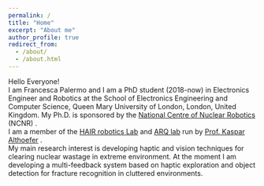 ```yaml
---
permalink: /
title: "Home"
excerpt: "About me"
author_profile: true
redirect_from: 
  - /about/
  - /about.html
---
```

Hello Everyone!<br/>
I am Francesca Palermo and I am a PhD student (2018-now) in Electronics Engineer and Robotics
at the School of Electronics Engineering and Computer Science, Queen Mary University of London, London, United Kingdom.
My Ph.D. is sponsored by the [National Centre of Nuclear Robotics](https://www.ncnr.org.uk/) (NCNR) .<br/> 
I am a member of the [HAIR robotics Lab](https://hair-robotics.qmul.ac.uk/) 
and [ARQ lab](https://www.qmul.ac.uk/robotics/) 
run by [Prof. Kaspar Althoefer](https://www.sems.qmul.ac.uk/staff/k.althoefer) .<br/> 
My main research interest is developing haptic and vision techniques for clearing nuclear wastage in extreme environment.
At the moment I am developing a multi-feedback system based on haptic exploration and object detection for fracture recognition in cluttered environments.
